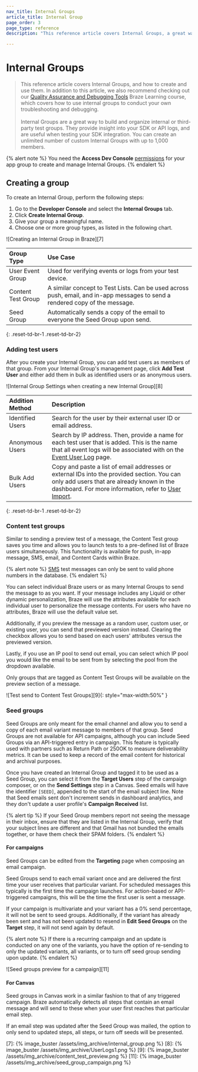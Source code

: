 ```yaml
---
nav_title: Internal Groups
article_title: Internal Group
page_order: 3
page_type: reference
description: "This reference article covers Internal Groups, a great way to get insight into your test device's SDK or API logs when testing SDK integration."

---
```


# Internal Groups

> This reference article covers Internal Groups, and how to create and use them. In addition to this article, we also recommend checking out our [Quality Assurance and Debugging Tools](https://learning.braze.com/quality-assurance-and-debugging-tools-in-the-dashboard/) Braze Learning course, which covers how to use internal groups to conduct your own troubleshooting and debugging.<br><br>Internal Groups are a great way to build and organize internal or third-party test groups. They provide insight into your SDK or API logs, and are useful when testing your SDK integration. You can create an unlimited number of custom Internal Groups with up to 1,000 members.

{% alert note %}
You need the **Access Dev Console** [permissions]({{site.baseurl}}/user_guide/administrative/manage_your_braze_users/user_permissions/#limited-and-team-role-permissions) for your app group to create and manage Internal Groups.
{% endalert %}

## Creating a group

To create an Internal Group, perform the following steps: 

1. Go to the **Developer Console** and select the **Internal Groups** tab. 
2. Click **Create Internal Group**.
3. Give your group a meaningful name.
4. Choose one or more group types, as listed in the following chart.

![Creating an Internal Group in Braze][7]

| Group Type     | Use Case     |
| :------------- | :------------- |
| User Event Group| Used for verifying events or logs from your test device.|
| Content Test Group | A similar concept to Test Lists. Can be used across push, email, and in-app messages to send a rendered copy of the message.|
| Seed Group | Automatically sends a copy of the email to everyone the Seed Group upon send.|
{: .reset-td-br-1 .reset-td-br-2}

### Adding test users

After you create your Internal Group, you can add test users as members of that group. From your Internal Group's management page, click **Add Test User** and either add them in bulk as identified users or as anonymous users.

![Internal Group Settings when creating a new Internal Group][8]

| Addition Method | Description |
| :------------- | :------------- |
| Identified Users |Search for the user by their external user ID or email address.|
|Anonymous Users| Search by IP address. Then, provide a name for each test user that is added. This is the name that all event logs will be associated with on the [Event User Log]({{site.baseurl}}/user_guide/administrative/app_settings/developer_console/event_user_log_tab/) page.|
|Bulk Add Users|Copy and paste a list of email addresses or external IDs into the provided section. You can only add users that are already known in the dashboard. For more information, refer to [User Import]({{site.baseurl}}/user_guide/data_and_analytics/user_data_collection/user_import/).|
{: .reset-td-br-1 .reset-td-br-2}

### Content test groups

Similar to sending a preview test of a message, the Content Test group saves you time and allows you to launch tests to a pre-defined list of Braze users simultaneously. This functionality is available for push, in-app message, SMS, email, and Content Cards within Braze.

{% alert note %}
[SMS]({{site.baseurl}}/user_guide/message_building_by_channel/sms/) test messages can only be sent to valid phone numbers in the database.
{% endalert %}

You can select individual Braze users or as many Internal Groups to send the message to as you want. If your message includes any Liquid or other dynamic personalization, Braze will use the attributes available for each individual user to personalize the message contents. For users who have no attributes, Braze will use the default value set.

Additionally, if you preview the message as a random user, custom user, or existing user, you can send that previewed version instead. Clearing the checkbox allows you to send based on each users' attributes versus the previewed version.

Lastly, if you use an IP pool to send out email, you can select which IP pool you would like the email to be sent from by selecting the pool from the dropdown available.

Only groups that are tagged as Content Test Groups will be available on the preview section of a message.

![Test send to Content Test Groups][9]{: style="max-width:50%" }

### Seed groups

Seed Groups are only meant for the email channel and allow you to send a copy of each email variant message to members of that group. Seed Groups are not available for API campaigns, although you can include Seed Groups via an API-triggered entry in campaign. This feature is typically used with partners such as Return Path or 250OK to measure deliverability metrics. It can be used to keep a record of the email content for historical and archival purposes. 

Once you have created an Internal Group and tagged it to be used as a Seed Group, you can select it from the **Target Users** step of the campaign composer, or on the **Send Settings** step in a Canvas. Seed emails will have the identifier `[SEED]`, appended to the start of the email subject line. Note that Seed emails sent don't increment sends in dashboard analytics, and they don't update a user profile's **Campaign Received** list.

{% alert tip %}
If your Seed Group members report not seeing the message in their inbox, ensure that they are listed in the Internal Group, verify that your subject lines are different and that Gmail has not bundled the emails together, or have them check their SPAM folders.
{% endalert %}

#### For campaigns

Seed Groups can be edited from the **Targeting** page when composing an email campaign.

Seed Groups send to each email variant once and are delivered the first time your user receives that particular variant. For scheduled messages this typically is the first time the campaign launches. For action-based or API-triggered campaigns, this will be the time the first user is sent a message.

If your campaign is multivariate and your variant has a 0% send percentage, it will not be sent to seed groups. Additionally, if the variant has already been sent and has not been updated to resend in **Edit Seed Groups** on the **Target** step, it will not send again by default.

{% alert note %}
If there is a recurring campaign and an update is conducted on any one of the variants, you have the option of re-sending to only the updated variants, all variants, or to turn off seed group sending upon update.
{% endalert %}

![Seed groups preview for a campaign][11]

#### For Canvas

Seed groups in Canvas work in a similar fashion to that of any triggered campaign. Braze automatically detects all steps that contain an email message and will send to these when your user first reaches that particular email step.

If an email step was updated after the Seed Group was mailed, the option to only send to updated steps, all steps, or turn off seeds will be presented.


[7]: {% image_buster /assets/img_archive/internal_group.png %}
[8]: {% image_buster /assets/img_archive/UserLogs1.png %}
[9]: {% image_buster /assets/img_archive/content_test_preview.png %}
[11]: {% image_buster /assets/img_archive/seed_group_campaign.png %}
